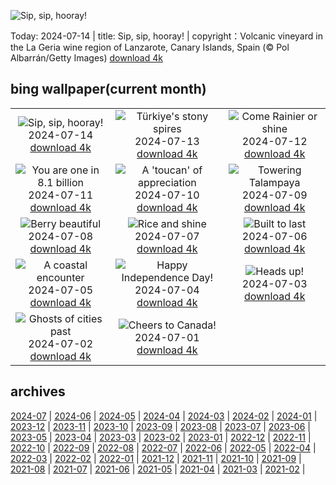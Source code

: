 ![Sip, sip, hooray!](https://cn.bing.com/th?id=OHR.LaGeriaLanzarote_EN-US4849523931_UHD.jpg&w=1000)

Today: 2024-07-14 | title: Sip, sip, hooray! | copyright：Volcanic vineyard in the La Geria wine region of Lanzarote, Canary Islands, Spain (© Pol Albarrán/Getty Images) [download 4k](https://cn.bing.com/th?id=OHR.LaGeriaLanzarote_EN-US4849523931_UHD.jpg)

## bing wallpaper(current month)

|  |  |  |
| :----: | :----: | :----: |
| ![Sip, sip, hooray!](https://cn.bing.com/th?id=OHR.LaGeriaLanzarote_EN-US4849523931_UHD.jpg&pid=hp&w=384&h=216&rs=1&c=4) <br/>2024-07-14 [download 4k](https://cn.bing.com/th?id=OHR.LaGeriaLanzarote_EN-US4849523931_UHD.jpg)| ![Türkiye's stony spires](https://cn.bing.com/th?id=OHR.CappadociaRocks_EN-US8162611189_UHD.jpg&pid=hp&w=384&h=216&rs=1&c=4) <br/>2024-07-13 [download 4k](https://cn.bing.com/th?id=OHR.CappadociaRocks_EN-US8162611189_UHD.jpg)| ![Come Rainier or shine](https://cn.bing.com/th?id=OHR.RainierWildflowers_EN-US8010104719_UHD.jpg&pid=hp&w=384&h=216&rs=1&c=4) <br/>2024-07-12 [download 4k](https://cn.bing.com/th?id=OHR.RainierWildflowers_EN-US8010104719_UHD.jpg)|
| ![You are one in 8.1 billion](https://cn.bing.com/th?id=OHR.GangiSicily_EN-US5325083744_UHD.jpg&pid=hp&w=384&h=216&rs=1&c=4) <br/>2024-07-11 [download 4k](https://cn.bing.com/th?id=OHR.GangiSicily_EN-US5325083744_UHD.jpg)| ![A 'toucan' of appreciation](https://cn.bing.com/th?id=OHR.CollaredAracari_EN-US4924599176_UHD.jpg&pid=hp&w=384&h=216&rs=1&c=4) <br/>2024-07-10 [download 4k](https://cn.bing.com/th?id=OHR.CollaredAracari_EN-US4924599176_UHD.jpg)| ![Towering Talampaya](https://cn.bing.com/th?id=OHR.TalampayaNP_EN-US4761770918_UHD.jpg&pid=hp&w=384&h=216&rs=1&c=4) <br/>2024-07-09 [download 4k](https://cn.bing.com/th?id=OHR.TalampayaNP_EN-US4761770918_UHD.jpg)|
| ![Berry beautiful](https://cn.bing.com/th?id=OHR.NorwayBlueberries_EN-US4598733420_UHD.jpg&pid=hp&w=384&h=216&rs=1&c=4) <br/>2024-07-08 [download 4k](https://cn.bing.com/th?id=OHR.NorwayBlueberries_EN-US4598733420_UHD.jpg)| ![Rice and shine](https://cn.bing.com/th?id=OHR.YenBaiTerraces_EN-US4542290370_UHD.jpg&pid=hp&w=384&h=216&rs=1&c=4) <br/>2024-07-07 [download 4k](https://cn.bing.com/th?id=OHR.YenBaiTerraces_EN-US4542290370_UHD.jpg)| ![Built to last](https://cn.bing.com/th?id=OHR.ConwyRiver_EN-US4472231451_UHD.jpg&pid=hp&w=384&h=216&rs=1&c=4) <br/>2024-07-06 [download 4k](https://cn.bing.com/th?id=OHR.ConwyRiver_EN-US4472231451_UHD.jpg)|
| ![A coastal encounter](https://cn.bing.com/th?id=OHR.NoahBeach_EN-US4383778312_UHD.jpg&pid=hp&w=384&h=216&rs=1&c=4) <br/>2024-07-05 [download 4k](https://cn.bing.com/th?id=OHR.NoahBeach_EN-US4383778312_UHD.jpg)| ![Happy Independence Day!](https://cn.bing.com/th?id=OHR.HudsonFireworks_EN-US4304057228_UHD.jpg&pid=hp&w=384&h=216&rs=1&c=4) <br/>2024-07-04 [download 4k](https://cn.bing.com/th?id=OHR.HudsonFireworks_EN-US4304057228_UHD.jpg)| ![Heads up!](https://cn.bing.com/th?id=OHR.MeerkatManor_EN-US4231814766_UHD.jpg&pid=hp&w=384&h=216&rs=1&c=4) <br/>2024-07-03 [download 4k](https://cn.bing.com/th?id=OHR.MeerkatManor_EN-US4231814766_UHD.jpg)|
| ![Ghosts of cities past](https://cn.bing.com/th?id=OHR.ItalicaRuins_EN-US4110786318_UHD.jpg&pid=hp&w=384&h=216&rs=1&c=4) <br/>2024-07-02 [download 4k](https://cn.bing.com/th?id=OHR.ItalicaRuins_EN-US4110786318_UHD.jpg)| ![Cheers to Canada!](https://cn.bing.com/th?id=OHR.FisgardLighthouse_EN-US3880792118_UHD.jpg&pid=hp&w=384&h=216&rs=1&c=4) <br/>2024-07-01 [download 4k](https://cn.bing.com/th?id=OHR.FisgardLighthouse_EN-US3880792118_UHD.jpg)|

## archives

[2024-07](./archives/2024-07.md) | [2024-06](./archives/2024-06.md) | [2024-05](./archives/2024-05.md) | [2024-04](./archives/2024-04.md) | [2024-03](./archives/2024-03.md) | [2024-02](./archives/2024-02.md) | [2024-01](./archives/2024-01.md) | [2023-12](./archives/2023-12.md) |
[2023-11](./archives/2023-11.md) | [2023-10](./archives/2023-10.md) | [2023-09](./archives/2023-09.md) | [2023-08](./archives/2023-08.md) | [2023-07](./archives/2023-07.md) | [2023-06](./archives/2023-06.md) | [2023-05](./archives/2023-05.md) | [2023-04](./archives/2023-04.md) |
[2023-03](./archives/2023-03.md) | [2023-02](./archives/2023-02.md) | [2023-01](./archives/2023-01.md) | [2022-12](./archives/2022-12.md) | [2022-11](./archives/2022-11.md) | [2022-10](./archives/2022-10.md) | [2022-09](./archives/2022-09.md) | [2022-08](./archives/2022-08.md) |
[2022-07](./archives/2022-07.md) | [2022-06](./archives/2022-06.md) | [2022-05](./archives/2022-05.md) | [2022-04](./archives/2022-04.md) | [2022-03](./archives/2022-03.md) | [2022-02](./archives/2022-02.md) | [2022-01](./archives/2022-01.md) | [2021-12](./archives/2021-12.md) |
[2021-11](./archives/2021-11.md) | [2021-10](./archives/2021-10.md) | [2021-09](./archives/2021-09.md) | [2021-08](./archives/2021-08.md) | [2021-07](./archives/2021-07.md) | [2021-06](./archives/2021-06.md) | [2021-05](./archives/2021-05.md) | [2021-04](./archives/2021-04.md) |
[2021-03](./archives/2021-03.md) | [2021-02](./archives/2021-02.md) |
